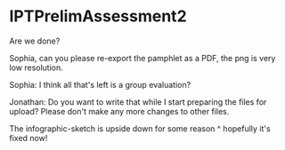 # IPTPrelimAssessment2
Are we done?

Sophia, can you please re-export the pamphlet as a PDF, the png is very low resolution.

Sophia: I think all that's left is a group evaluation?

Jonathan: Do you want to write that while I start preparing the files for upload? Please don't make any more changes to other files.

The infographic-sketch is upside down for some reason 
^ hopefully it's fixed now!

